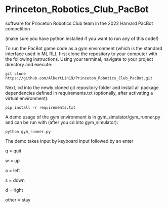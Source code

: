 # Princeton_Robotics_Club_PacBot
software for Princeton Robotics Club team in the 2022 Harvard PacBot competition

(make sure you have python installed if you want to run any of this code!)

To run the PacBot game code as a gym environment (which is the standard interface used in ML RL), first clone the repository to your computer with the following instructions. Using your terminal, navigate to your project directory and execute:

`git clone https://github.com/AlbertLin19/Princeton_Robotics_Club_PacBot.git`

Next, cd into the newly cloned git repository folder and install all package dependencies defined in requirements.txt (optionally, after activating a virtual environment):

`pip install -r requirements.txt`

A demo usage of the gym environment is in gym_simulator/gym_runner.py and can be run with (after you cd into gym_simulator):

`python gym_runner.py`

The demo takes input by keyboard input followed by an enter

q = quit

w = up

a = left

s = down

d = right

other = stay

